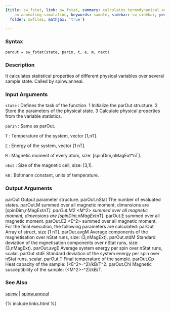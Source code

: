 ```yaml
---
{title: sw_fstat, link: sw_fstat, summary: calculates termodynamical averages during
    an annealing simulation, keywords: sample, sidebar: sw_sidebar, permalink: sw_fstat,
  folder: swfiles, mathjax: 'true'}

---
```


### Syntax

`parout = sw_fstat(state, parin, t, e, m, next)`

### Description

It calculates statistical properties of different physical variables over
several sample state. Called by spinw.anneal.
 

### Input Arguments

`state`
: Defines the task of the function.
  1   Initialize the parOut structure.
  2   Store the parameters of the physical state.
  3   Calculate physical properties from the variable
      statistics.

`parIn`
: Same as parOut.

`T`
: Temperature of the system, vector [1,nT].

`E`
: Energy of the system, vector [1 nT].

`M`
: Magnetic moment of every atom, size: [spinDim,nMagExt*nT].

`nExt`
: Size of the magnetic cell, size: [3,1].

`kB`
: Boltmann constant, units of temperature.

### Output Arguments

parOut        Output parameter structure.
parOut.nStat  The number of evaluated states.
parOut.M      <M> summed over all magnetic moment, dimensions are
              [spinDim,nMagExt*nT].
parOut.M2     <M^2> summed over all magnetic moment, dimensions are
              [spinDim,nMagExt*nT].
parOut.E      <E> summed over all magnetic moment.
parOut.E2     <E^2> summed over all magnetic moment.
For the final execution, the following parameters are calculated:
parOut        Array of struct, size [1 nT].
parOut.avgM   Average components of the magnetisation over nStat runs,
              size: (3,nMagExt).
parOut.stdM   Standard deviation of the mgnetisation components over
              nStat runs, size: (3,nMagExt).
parOut.avgE   Average system energy per spin over nStat runs, scalar.
parOut.stdE   Standard deviation of the system energy per spin over
              nStat runs, scalar.
parOut.T      Final temperature of the sample.
parOut.Cp     Heat capacity of the sample: (<E^2>-<E>^2)/kB/T^2.
parOut.Chi    Magnetic susceptibility of the sample: (<M^2>-<M>^2)/kB/T.

### See Also

[spinw](spinw) \| [spinw.anneal](spinw_anneal)

{% include links.html %}
